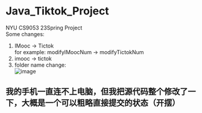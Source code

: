 # Java_Tiktok_Project
NYU CS9053 23Spring Project  
Some changes:  
1. IMooc -> Tictok  
for example: modifyIMoocNum -> modifyTictokNum
2. imooc -> tictok
3. folder name change:  
![image](https://user-images.githubusercontent.com/101020714/235829762-d0c4b421-da19-4ecb-9754-4e3d27c12fa6.png)  
## 我的手机一直连不上电脑，但我把源代码整个修改了一下，大概是一个可以粗略直接提交的状态（开摆）
